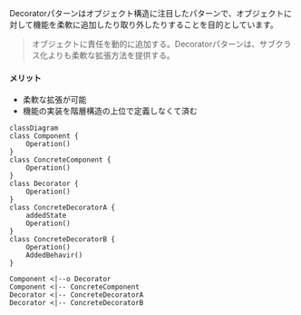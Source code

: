 Decoratorパターンはオブジェクト構造に注目したパターンで、オブジェクトに対して機能を柔軟に追加したり取り外したりすることを目的としています。
> オブジェクトに責任を動的に追加する。Decoratorパターンは、サブクラス化よりも柔軟な拡張方法を提供する。

#### メリット
- 柔軟な拡張が可能
- 機能の実装を階層構造の上位で定義しなくて済む


```mermaid
classDiagram
class Component {
    Operation()
}
class ConcreteComponent {
    Operation()
}
class Decorator {
    Operation()
}
class ConcreteDecoratorA {
    addedState
    Operation()
}
class ConcreteDecoratorB {
    Operation()
    AddedBehavir()
}

Component <|--o Decorator
Component <|-- ConcreteComponent
Decorator <|-- ConcreteDecoratorA
Decorator <|-- ConcreteDecoratorB
```
